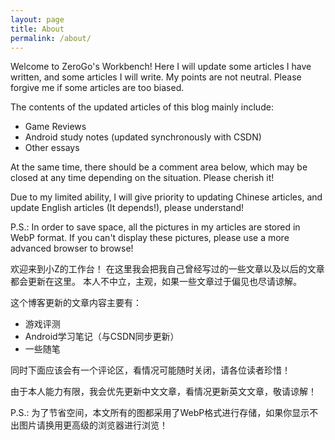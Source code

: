```yaml
---
layout: page
title: About
permalink: /about/
---
```


Welcome to ZeroGo's Workbench! Here I will update some articles I have written, and some articles I will write.
My points are not neutral. Please forgive me if some articles are too biased.

The contents of the updated articles of this blog mainly include:
- Game Reviews
- Android study notes (updated synchronously with CSDN)
- Other essays

At the same time, there should be a comment area below, which may be closed at any time depending on the situation. Please cherish it!

Due to my limited ability, I will give priority to updating Chinese articles, and update English articles (It depends!), please understand!

P.S.: In order to save space, all the pictures in my articles are stored in WebP format. If you can't display these pictures, please use a more advanced browser to browse!

欢迎来到小Z的工作台！
在这里我会把我自己曾经写过的一些文章以及以后的文章都会更新在这里。
本人不中立，主观，如果一些文章过于偏见也尽请谅解。

这个博客更新的文章内容主要有：
- 游戏评测
- Android学习笔记（与CSDN同步更新）
- 一些随笔

同时下面应该会有一个评论区，看情况可能随时关闭，请各位读者珍惜！

由于本人能力有限，我会优先更新中文文章，看情况更新英文文章，敬请谅解！

P.S.: 为了节省空间，本文所有的图都采用了WebP格式进行存储，如果你显示不出图片请换用更高级的浏览器进行浏览！
